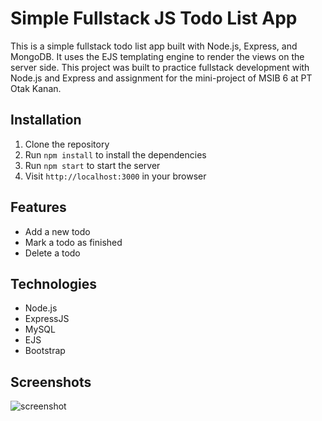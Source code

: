 # Simple Fullstack JS Todo List App
This is a simple fullstack todo list app built with Node.js, Express, and MongoDB. It uses the EJS templating engine to render the views on the server side. This project was built to practice fullstack development with Node.js and Express and assignment for the mini-project of MSIB 6 at PT Otak Kanan.

## Installation
1. Clone the repository
2. Run `npm install` to install the dependencies
3. Run `npm start` to start the server
4. Visit `http://localhost:3000` in your browser

## Features
- Add a new todo
- Mark a todo as finished
- Delete a todo

## Technologies
- Node.js
- ExpressJS
- MySQL
- EJS
- Bootstrap

## Screenshots
![screenshot](https://i.imgur.com/3z3v3ZM.png)